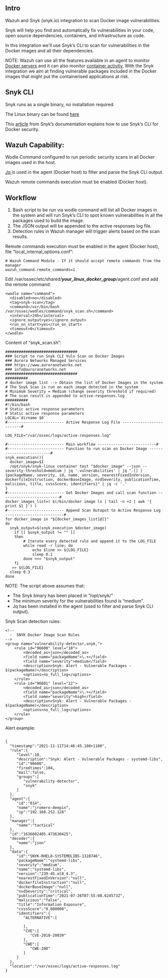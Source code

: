 ## Intro

Wazuh and Snyk (snyk.io) integration to scan Docker image vulnerabilities.

Snyk will help you find and automatically fix vulnerabilities in your code, open source dependencies, containers, and infrastructure as code.

In this integration we'll use Snyk’s CLI to scan for vulnerabilities in the Docker images and all their dependencies.

NOTE: Wazuh can use all the features available in an agent to monitor [Docker servers](https://documentation.wazuh.com/current/docker-monitor/monitoring_docker_server.html) and it can also monitor [container activity.](https://documentation.wazuh.com/current/docker-monitor/monitoring_containers_activity.html) With the Snyk integration we aim at finding vulnerable packages included in the Docker images that might put the containerised applications at risk.


## Snyk CLI

Snyk runs as a single binary, no installation required.

The Linux binary can be found [here](https://static.snyk.io/cli/latest/snyk-linux)

This [article](https://snyk.io/learn/docker-security-scanning/) from Snyk’s documentation explains how to use Snyk’s CLI for Docker security.


## Wazuh Capability:

Wodle Command configured to run periodic security scans in all Docker images used in the host.

[Jq ](https://stedolan.github.io/jq/)is used in the agent (Docker host) to filter and parse the Snyk CLI output. 

Wazuh remote commands execution must be enabled (Docker host).


## Workflow



1. Bash script to be run via wodle command will list all Docker images in the system and will run Snyk’s CLI to spot known vulnerabilities in all the packages used to build the image.
2. The JSON output will be appended to the active responses log file.
3. Detection rules in Wazuh manager will trigger alerts based on the scan results.

Remote commands execution must be enabled in the agent (Docker host), file “local_internal_options.conf”:


```
# Wazuh Command Module - If it should accept remote commands from the manager
wazuh_command.remote_commands=1
```


Edit /var/ossec/etc/shared/**_your_linux_docker_group_**/agent.conf and add the remote command:


```
<wodle name="command">
  <disabled>no</disabled>
  <tag>snyk-scan</tag>
  <command>/usr/bin/bash /var/ossec/wodles/command/snyk_scan.sh</command>
  <interval>24h</interval>
  <ignore_output>yes</ignore_output>
  <run_on_start>yes</run_on_start>
  <timeout>0</timeout>
</wodle>
```


Content of “snyk_scan.sh”:


```
################################
### Script to run Snyk CLI Vuln Scan on Docker Images
### Aurora Networks Managed Services
### https://www.auroranetworks.net
### info@auroranetworks.net
################################
##########
# docker image list --> Obtain the list of Docker Images in the system
# The Snyk Scan is run on each image detected in the system
# Minimum Severity = Medium (change severity threshold if required)
# The scan result is appended to active-responses.log
##########
#!/bin/bash
# Static active response parameters
# Static active response parameters
LOCAL=`dirname $0`
#------------------------- Active Response Log File -------------------------#

LOG_FILE="/var/ossec/logs/active-responses.log"

#------------------------- Main workflow --------------------------#
#------------------------- Function to run scan on Docker Image --------------------------#
snyk_execution(){
  docker_image=$1
  /opt/snyk/snyk-linux container test "$docker_image" --json --severity-threshold=medium | jq '.vulnerabilities' | jq ".[] | {packageName, severity, id, name, version, nearestFixedInVersion, dockerfileInstruction, dockerBaseImage, nvdSeverity, publicationTime, malicious, title, cvssScore, identifiers}" | jq -c '.'
}
#------------------------- Get Docker Images and call scan function --------------------------#
docker_images_list=( $(/bin/docker image ls | tail -n +2 | awk '{ print $1 }') )
#------------------------- Append Scan Outoput to Active Response Log  --------------------------#
for docker_image in "${docker_images_list[@]}"
do
  snyk_output=$(snyk_execution $docker_image)
    if [[ $snyk_output != "" ]]
    then
        # Iterate every detected rule and append it to the LOG_FILE
        while read -r line; do
            echo $line >> ${LOG_FILE}
            sleep 0.1
        done <<< "$snyk_output"
    fi
   >> ${LOG_FILE}
  sleep 0.3
done
```


NOTE: The script above assumes that:



* The Snyk binary has been placed in “/opt/snyk/”
* The minimum severity for the vulnerabilities found is “medium”.
* Jq has been installed in the agent (used to filter and parse Snyk CLI output).

Snyk Scan detection rules:


```
<!--
  -  SNYK Docker Image Scan Rules
-->
<group name="vulnerability-detector,snyk,">
    <rule id="96600" level="10">
        <decoded_as>json</decoded_as>
        <field name="packageName">\.+</field>
        <field name="severity">medium</field>
        <description>Snyk: Alert - Vulnerable Packages - $(packageName)</description>
        <options>no_full_log</options>
    </rule>
    <rule id="96601" level="12">
        <decoded_as>json</decoded_as>
        <field name="packageName">\.+</field>
        <field name="severity">high</field>
        <description>Snyk: Alert - Vulnerable Packages - $(packageName)</description>
        <options>no_full_log</options>
    </rule>
</group>
```


Alert example:


```

{
  "timestamp":"2021-11-11T14:46:45.108+1100",
  "rule":{
     "level":10,
     "description":"Snyk: Alert - Vulnerable Packages - systemd-libs",
     "id":"96600",
     "firedtimes":104,
     "mail":false,
     "groups":[
        "vulnerability-detector",
        "snyk"
     ]
  },
  "agent":{
     "id":"014",
     "name":"jromero-deepin",
     "ip":"192.168.252.128"
  },
  "manager":{
     "name":"tactical"
  },
  "id":"1636602405.473630425",
  "decoder":{
     "name":"json"
  },
  "data":{
     "id":"SNYK-RHEL8-SYSTEMDLIBS-1328746",
     "packageName":"systemd-libs",
     "severity":"medium",
     "name":"systemd-libs",
     "version":"239-45.el8_4.3",
     "nearestFixedInVersion":"null",
     "dockerfileInstruction":"null",
     "dockerBaseImage":"null",
     "nvdSeverity":"critical",
     "publicationTime":"2021-07-26T07:55:08.624573Z",
     "malicious":"false",
     "title":"Information Exposure",
     "cvssScore":"9.800000",
     "identifiers":{
        "ALTERNATIVE":[
          
        ],
        "CVE":[
           "CVE-2018-20839"
        ],
        "CWE":[
           "CWE-200"
        ]
     }
  },
  "location":"/var/ossec/logs/active-responses.log"
}

```
